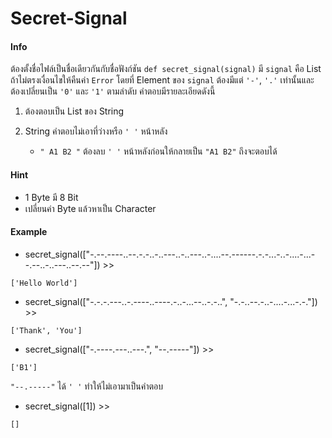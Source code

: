 # Secret-Signal
#### Info
ต้องตั้งชื่อไฟล์เป็นชื่อเดียวกันกับชื่อฟังก์ชัน
```def secret_signal(signal)``` มี ```signal``` คือ List ถ้าไม่ตรงเงื่อนไขให้คืนค่า ```Error``` โดยที่ Element ของ ```signal``` ต้องมีแต่ ```'-'```, ```'.'``` เท่านั้นและต้องเปลี่ยนเป็น ```'0'``` และ ```'1'``` ตามลำดับ คำตอบมีรายละเอียดดังนี้
  
  1. ต้องตอบเป็น List ของ String
  2. String คำตอบไม่เอาที่ว่างหรือ ```' '``` หน้าหลัง

      - ```" A1 B2 "``` ต้องลบ ```' '``` หน้าหลังก่อนให้กลายเป็น ```"A1 B2"``` ถึงจะตอบได้

#### Hint
  - 1 Byte มี 8 Bit
  - เปลี่ยนค่า Byte แล้วหาเป็น Character

#### Example

- secret_signal(["-.--.----..--.-.-..-..---..-..---..-....--.------.-.-...-..-....-...--.--..-..---..--.--"]) >>
```
['Hello World']
```

- secret_signal(["-.-.-.---..-.----..----.-..-...--..-.-..", "-.-..--.-..-....-...-.-."]) >>
```
['Thank', 'You']
```

- secret_signal(["-.----.---..---.", "--.-----"]) >>
```
['B1']
```

```"--.-----"``` ได้ ```' '``` ทำให้ไม่เอามาเป็นคำตอบ

- secret_signal([1]) >>
```
[]
```
